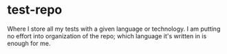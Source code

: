 # test-repo

Where I store all my tests with a given language or technology. I am putting no effort into organization of the repo; which language it's written in is enough for me.
